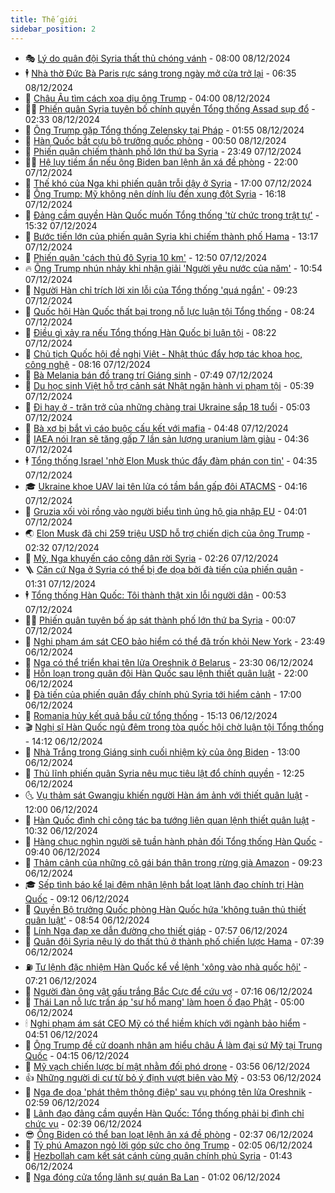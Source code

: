 ```yaml
---
title: Thế giới
sidebar_position: 2
---
```


<!-- vnexpress-the-gioi:START -->
- 🎭 [Lý do quân đội Syria thất thủ chóng vánh](https://vnexpress.net/ly-do-quan-doi-syria-that-thu-chong-vanh-4825284.html) - 08:00 08/12/2024
- 🕴 [Nhà thờ Đức Bà Paris rực sáng trong ngày mở cửa trở lại](https://vnexpress.net/nha-tho-duc-ba-paris-ruc-sang-trong-ngay-mo-cua-tro-lai-4825280.html) - 06:35 08/12/2024
- 🤭 [Châu Âu tìm cách xoa dịu ông Trump](https://vnexpress.net/chau-au-tim-cach-xoa-diu-ong-trump-4824064.html) - 04:00 08/12/2024
- 🧑‍💻 [Phiến quân Syria tuyên bố chính quyền Tổng thống Assad sụp đổ](https://vnexpress.net/thu-do-damascus-that-thu-truoc-phien-quan-tong-thong-assad-roi-syria-4825241-tong-thuat.html) - 02:33 08/12/2024
- 🦏 [Ông Trump gặp Tổng thống Zelensky tại Pháp](https://vnexpress.net/ong-trump-gap-tong-thong-zelensky-tai-phap-4825220.html) - 01:55 08/12/2024
- 🦒 [Hàn Quốc bắt cựu bộ trưởng quốc phòng](https://vnexpress.net/han-quoc-bat-cuu-bo-truong-quoc-phong-4825210.html) - 00:50 08/12/2024
- 🌈 [Phiến quân chiếm thành phố lớn thứ ba Syria](https://vnexpress.net/phien-quan-chiem-thanh-pho-lon-thu-ba-syria-4825205.html) - 23:49 07/12/2024
- 🧑‍🏫 [Hệ lụy tiềm ẩn nếu ông Biden ban lệnh ân xá đề phòng](https://vnexpress.net/he-luy-tiem-an-neu-ong-biden-ban-lenh-an-xa-de-phong-4824944.html) - 22:00 07/12/2024
- 🐲 [Thế khó của Nga khi phiến quân trỗi dậy ở Syria](https://vnexpress.net/the-kho-cua-nga-khi-phien-quan-troi-day-o-syria-4824941.html) - 17:00 07/12/2024
- 🦒 [Ông Trump: Mỹ không nên dính líu đến xung đột Syria](https://vnexpress.net/ong-trump-my-khong-nen-dinh-liu-den-xung-dot-syria-4825182.html) - 16:18 07/12/2024
- 🐻 [Đảng cầm quyền Hàn Quốc muốn Tổng thống &#39;từ chức trong trật tự&#39;](https://vnexpress.net/dang-cam-quyen-han-quoc-muon-tong-thong-tu-chuc-trong-trat-tu-4825174.html) - 15:32 07/12/2024
- 🚀 [Bước tiến lớn của phiến quân Syria khi chiếm thành phố Hama](https://vnexpress.net/buoc-tien-lon-cua-phien-quan-syria-khi-chiem-thanh-pho-hama-4824621.html) - 13:17 07/12/2024
- 🥰 [Phiến quân &#39;cách thủ đô Syria 10 km&#39;](https://vnexpress.net/phien-quan-cach-thu-do-syria-10-km-4825153.html) - 12:50 07/12/2024
- 🔥 [Ông Trump nhún nhảy khi nhận giải &#39;Người yêu nước của năm&#39;](https://vnexpress.net/ong-trump-nhun-nhay-khi-nhan-giai-nguoi-yeu-nuoc-cua-nam-4825009.html) - 10:54 07/12/2024
- 🥳 [Người Hàn chỉ trích lời xin lỗi của Tổng thống &#39;quá ngắn&#39;](https://vnexpress.net/nguoi-han-chi-trich-loi-xin-loi-cua-tong-thong-qua-ngan-4825076.html) - 09:23 07/12/2024
- 💼 [Quốc hội Hàn Quốc thất bại trong nỗ lực luận tội Tổng thống](https://vnexpress.net/quoc-hoi-han-quoc-bat-dau-bo-phieu-luan-toi-tong-thong-4825087.html) - 08:24 07/12/2024
- 🤡 [Điều gì xảy ra nếu Tổng thống Hàn Quốc bị luận tội](https://vnexpress.net/dieu-gi-xay-ra-neu-tong-thong-han-quoc-bi-luan-toi-4824967.html) - 08:22 07/12/2024
- 🌁 [Chủ tịch Quốc hội đề nghị Việt - Nhật thúc đẩy hợp tác khoa học, công nghệ](https://vnexpress.net/chu-tich-quoc-hoi-de-nghi-viet-nhat-thuc-day-hop-tac-khoa-hoc-cong-nghe-4825044.html) - 08:16 07/12/2024
- 🤩 [Bà Melania bán đồ trang trí Giáng sinh](https://vnexpress.net/ba-melania-ban-do-trang-tri-giang-sinh-4825067.html) - 07:49 07/12/2024
- 🎉 [Du học sinh Việt hỗ trợ cảnh sát Nhật ngăn hành vi phạm tội](https://vnexpress.net/du-hoc-sinh-viet-ho-tro-canh-sat-nhat-ngan-hanh-vi-pham-toi-4824961.html) - 05:39 07/12/2024
- 🎉 [Đi hay ở - trăn trở của những chàng trai Ukraine sắp 18 tuổi](https://vnexpress.net/di-hay-o-tran-tro-cua-nhung-chang-trai-ukraine-sap-18-tuoi-4824496.html) - 05:03 07/12/2024
- 🌁 [Bà xơ bị bắt vì cáo buộc cấu kết với mafia](https://vnexpress.net/ba-xo-bi-bat-vi-cao-buoc-cau-ket-voi-mafia-4824787.html) - 04:48 07/12/2024
- 🌊 [IAEA nói Iran sẽ tăng gấp 7 lần sản lượng uranium làm giàu](https://vnexpress.net/iaea-noi-iran-se-tang-gap-7-lan-san-luong-uranium-lam-giau-4824937.html) - 04:36 07/12/2024
- 🕴 [Tổng thống Israel &#39;nhờ Elon Musk thúc đẩy đàm phán con tin&#39;](https://vnexpress.net/tong-thong-israel-nho-elon-musk-thuc-day-dam-phan-con-tin-4824986.html) - 04:35 07/12/2024
- 🎓 [Ukraine khoe UAV lai tên lửa có tầm bắn gấp đôi ATACMS](https://vnexpress.net/ukraine-khoe-uav-lai-ten-lua-co-tam-ban-gap-doi-atacms-4825010.html) - 04:16 07/12/2024
- 🦩 [Gruzia xối vòi rồng vào người biểu tình ủng hộ gia nhập EU](https://vnexpress.net/gruzia-xoi-voi-rong-vao-nguoi-bieu-tinh-ung-ho-gia-nhap-eu-4824980.html) - 04:01 07/12/2024
- 🌏 [Elon Musk đã chi 259 triệu USD hỗ trợ chiến dịch của ông Trump](https://vnexpress.net/elon-musk-da-chi-259-trieu-usd-ho-tro-chien-dich-cua-ong-trump-4824938.html) - 02:32 07/12/2024
- 🌋 [Mỹ, Nga khuyến cáo công dân rời Syria](https://vnexpress.net/my-nga-khuyen-cao-cong-dan-roi-syria-4824959.html) - 02:26 07/12/2024
- 🪜 [Căn cứ Nga ở Syria có thể bị đe dọa bởi đà tiến của phiến quân](https://vnexpress.net/can-cu-nga-o-syria-co-the-bi-de-doa-boi-da-tien-cua-phien-quan-4824591.html) - 01:31 07/12/2024
- 🕴 [Tổng thống Hàn Quốc: Tôi thành thật xin lỗi người dân](https://vnexpress.net/tong-thong-han-quoc-toi-thanh-that-xin-loi-nguoi-dan-4824929.html) - 00:53 07/12/2024
- 🧑‍🏫 [Phiến quân tuyên bố áp sát thành phố lớn thứ ba Syria](https://vnexpress.net/phien-quan-tuyen-bo-ap-sat-thanh-pho-lon-thu-ba-syria-4824917.html) - 00:07 07/12/2024
- 🌮 [Nghi phạm ám sát CEO bảo hiểm có thể đã trốn khỏi New York](https://vnexpress.net/nghi-pham-am-sat-ceo-bao-hiem-co-the-da-tron-khoi-new-york-4824919.html) - 23:49 06/12/2024
- 🚦 [Nga có thể triển khai tên lửa Oreshnik ở Belarus](https://vnexpress.net/nga-co-the-trien-khai-ten-lua-oreshnik-o-belarus-4824885.html) - 23:30 06/12/2024
- 💫 [Hỗn loạn trong quân đội Hàn Quốc sau lệnh thiết quân luật](https://vnexpress.net/hon-loan-trong-quan-doi-han-quoc-sau-lenh-thiet-quan-luat-4824793.html) - 22:00 06/12/2024
- 🤡 [Đà tiến của phiến quân đẩy chính phủ Syria tới hiểm cảnh](https://vnexpress.net/da-tien-cua-phien-quan-day-chinh-phu-syria-toi-hiem-canh-4824456.html) - 17:00 06/12/2024
- 🦣 [Romania hủy kết quả bầu cử tổng thống](https://vnexpress.net/romania-huy-ket-qua-bau-cu-tong-thong-4824855.html) - 15:13 06/12/2024
- 🎬 [Nghị sĩ Hàn Quốc ngủ đêm trong tòa quốc hội chờ luận tội Tổng thống](https://vnexpress.net/nghi-si-han-quoc-ngu-dem-trong-toa-quoc-hoi-cho-luan-toi-tong-thong-4824849.html) - 14:12 06/12/2024
- 🎉 [Nhà Trắng trong Giáng sinh cuối nhiệm kỳ của ông Biden](https://vnexpress.net/nha-trang-trong-giang-sinh-cuoi-nhiem-ky-cua-ong-biden-4824765.html) - 13:00 06/12/2024
- 🎡 [Thủ lĩnh phiến quân Syria nêu mục tiêu lật đổ chính quyền](https://vnexpress.net/thu-linh-phien-quan-syria-neu-muc-tieu-lat-do-chinh-quyen-4824838.html) - 12:25 06/12/2024
- 🌜 [Vụ thảm sát Gwangju khiến người Hàn ám ảnh với thiết quân luật](https://vnexpress.net/vu-tham-sat-gwangju-khien-nguoi-han-am-anh-voi-thiet-quan-luat-4823878.html) - 12:00 06/12/2024
- 🎡 [Hàn Quốc đình chỉ công tác ba tướng liên quan lệnh thiết quân luật](https://vnexpress.net/han-quoc-dinh-chi-cong-tac-ba-tuong-lien-quan-lenh-thiet-quan-luat-4824738.html) - 10:32 06/12/2024
- 🤗 [Hàng chục nghìn người sẽ tuần hành phản đối Tổng thống Hàn Quốc](https://vnexpress.net/hang-chuc-nghin-nguoi-se-tuan-hanh-phan-doi-tong-thong-han-quoc-4824726.html) - 09:40 06/12/2024
- 🦩 [Thảm cảnh của những cô gái bán thân trong rừng già Amazon](https://vnexpress.net/tham-canh-cua-nhung-co-gai-ban-than-trong-rung-gia-amazon-4824572.html) - 09:23 06/12/2024
- 🎓 [Sếp tình báo kể lại đêm nhận lệnh bắt loạt lãnh đạo chính trị Hàn Quốc](https://vnexpress.net/sep-tinh-bao-ke-lai-dem-nhan-lenh-bat-loat-lanh-dao-chinh-tri-han-quoc-4824715.html) - 09:12 06/12/2024
- 🌁 [Quyền Bộ trưởng Quốc phòng Hàn Quốc hứa &#39;không tuân thủ thiết quân luật&#39;](https://vnexpress.net/quyen-bo-truong-quoc-phong-han-quoc-hua-khong-tuan-thu-thiet-quan-luat-4824712.html) - 08:54 06/12/2024
- 🤩 [Lính Nga đạp xe dẫn đường cho thiết giáp](https://vnexpress.net/linh-nga-dap-xe-dan-duong-cho-thiet-giap-4824551.html) - 07:57 06/12/2024
- 👹 [Quân đội Syria nêu lý do thất thủ ở thành phố chiến lược Hama](https://vnexpress.net/quan-doi-syria-neu-ly-do-that-thu-o-thanh-pho-chien-luoc-hama-4824641.html) - 07:39 06/12/2024
- ⛽️ [Tư lệnh đặc nhiệm Hàn Quốc kể về lệnh &#39;xông vào nhà quốc hội&#39;](https://vnexpress.net/tu-lenh-dac-nhiem-han-quoc-ke-ve-lenh-xong-vao-nha-quoc-hoi-4824616.html) - 07:21 06/12/2024
- 🚀 [Người đàn ông vật gấu trắng Bắc Cực để cứu vợ](https://vnexpress.net/nguoi-dan-ong-vat-gau-trang-bac-cuc-de-cuu-vo-4824500.html) - 07:16 06/12/2024
- 🎡 [Thái Lan nỗ lực trấn áp &#39;sư hổ mang&#39; làm hoen ố đạo Phật](https://vnexpress.net/thai-lan-no-luc-tran-ap-su-ho-mang-lam-hoen-o-dao-phat-4822211.html) - 05:00 06/12/2024
- 🕯 [Nghi phạm ám sát CEO Mỹ có thể hiềm khích với ngành bảo hiểm](https://vnexpress.net/nghi-pham-am-sat-ceo-my-co-the-hiem-khich-voi-nganh-bao-hiem-4824465.html) - 04:51 06/12/2024
- 🐻 [Ông Trump đề cử doanh nhân am hiểu châu Á làm đại sứ Mỹ tại Trung Quốc](https://vnexpress.net/ong-trump-de-cu-doanh-nhan-am-hieu-chau-a-lam-dai-su-my-tai-trung-quoc-4824556.html) - 04:15 06/12/2024
- 🚦 [Mỹ vạch chiến lược bí mật nhằm đối phó drone](https://vnexpress.net/my-vach-chien-luoc-bi-mat-nham-doi-pho-drone-4824478.html) - 03:56 06/12/2024
- 👍 [Những người di cư từ bỏ ý định vượt biên vào Mỹ](https://vnexpress.net/nhung-nguoi-di-cu-tu-bo-y-dinh-vuot-bien-vao-my-4824290.html) - 03:53 06/12/2024
- 🚀 [Nga đe dọa &#39;phát thêm thông điệp&#39; sau vụ phóng tên lửa Oreshnik](https://vnexpress.net/nga-de-doa-phat-them-thong-diep-sau-vu-phong-ten-lua-oreshnik-4824447.html) - 02:59 06/12/2024
- 🌮 [Lãnh đạo đảng cầm quyền Hàn Quốc: Tổng thống phải bị đình chỉ chức vụ](https://vnexpress.net/lanh-dao-dang-cam-quyen-han-quoc-tong-thong-phai-bi-dinh-chi-chuc-vu-4824463.html) - 02:39 06/12/2024
- 😎 [Ông Biden có thể ban loạt lệnh ân xá đề phòng](https://vnexpress.net/ong-biden-co-the-ban-loat-lenh-an-xa-de-phong-4824479.html) - 02:37 06/12/2024
- 🐲 [Tỷ phú Amazon ngỏ lời góp sức cho ông Trump](https://vnexpress.net/ty-phu-amazon-ngo-loi-gop-suc-cho-ong-trump-4824416.html) - 02:05 06/12/2024
- 💫 [Hezbollah cam kết sát cánh cùng quân chính phủ Syria](https://vnexpress.net/hezbollah-cam-ket-sat-canh-cung-quan-chinh-phu-syria-4824475.html) - 01:43 06/12/2024
- 👀 [Nga đóng cửa tổng lãnh sự quán Ba Lan](https://vnexpress.net/nga-dong-cua-tong-lanh-su-quan-ba-lan-4824449.html) - 01:02 06/12/2024<!-- vnexpress-the-gioi:END -->